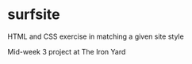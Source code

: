 surfsite
========

HTML and CSS exercise in matching a given site style

Mid-week 3 project at The Iron Yard
